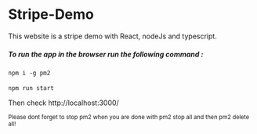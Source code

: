 <h1>Stripe-Demo</h1>

<div>
    <p>
    This website is a stripe demo with React, nodeJs and typescript.  
    </p>
</div>

<div>
    <h5>To run the app in the browser run the following command : </h5>
        <code>npm i -g pm2</code>
        <br/>
        <br/>
        <code>npm run start</code>
</div>

Then check http://localhost:3000/

<small>Please dont forget to stop pm2 when you are done with pm2 stop all and then pm2 delete all!</small>